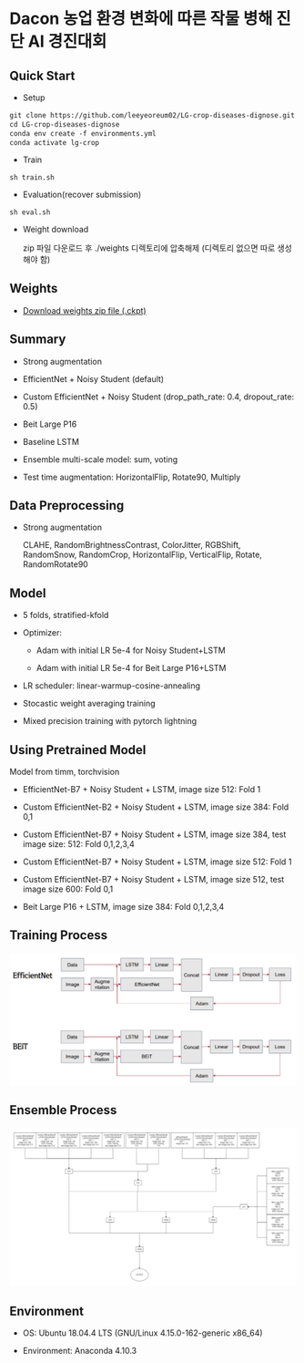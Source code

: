 # Dacon 농업 환경 변화에 따른 작물 병해 진단 AI 경진대회

## Quick Start
- Setup
```shell
git clone https://github.com/leeyeoreum02/LG-crop-diseases-dignose.git
cd LG-crop-diseases-dignose
conda env create -f environments.yml
conda activate lg-crop
```
- Train
```shell
sh train.sh
```
- Evaluation(recover submission)
```shell
sh eval.sh
```

- Weight download


    zip 파일 다운로드 후 ./weights 디렉토리에 압축해제 (디렉토리 없으면 따로 생성해야 함)

## Weights
- [Download weights zip file (.ckpt)](https://drive.google.com/file/d/1cnUXkSkc9aENuPJvpk8dJe25VQ1CLPwJ/view?usp=sharing)

## Summary
- Strong augmentation


- EfficientNet + Noisy Student (default)
- Custom EfficientNet + Noisy Student (drop_path_rate: 0.4, dropout_rate: 0.5)
- Beit Large P16
- Baseline LSTM
- Ensemble multi-scale model: sum, voting
- Test time augmentation: HorizontalFlip, Rotate90, Multiply

## Data Preprocessing
- Strong augmentation

    CLAHE, RandomBrightnessContrast, ColorJitter, RGBShift, RandomSnow, RandomCrop, HorizontalFlip, VerticalFlip, Rotate, RandomRotate90

## Model
- 5 folds, stratified-kfold


- Optimizer: 
    - Adam with initial LR 5e-4 for Noisy Student+LSTM


    - Adam with initial LR 5e-4 for Beit Large P16+LSTM
- LR scheduler: linear-warmup-cosine-annealing
- Stocastic weight averaging training
- Mixed precision training with pytorch lightning

## Using Pretrained Model
Model from timm, torchvision


- EfficientNet-B7 + Noisy Student + LSTM, image size 512: Fold 1


- Custom EfficientNet-B2 + Noisy Student + LSTM, image size 384: Fold 0,1
- Custom EfficientNet-B7 + Noisy Student + LSTM, image size 384, test image size: 512: Fold 0,1,2,3,4
- Custom EfficientNet-B7 + Noisy Student + LSTM, image size 512: Fold 1
- Custom EfficientNet-B7 + Noisy Student + LSTM, image size 512, test image size 600: Fold 0,1
- Beit Large P16 + LSTM, image size 384: Fold 0,1,2,3,4

## Training Process
![](train-process.png)

## Ensemble Process
![](ensemble-process.png)

## Environment
- OS: Ubuntu 18.04.4 LTS (GNU/Linux 4.15.0-162-generic x86_64)


- Environment: Anaconda 4.10.3
